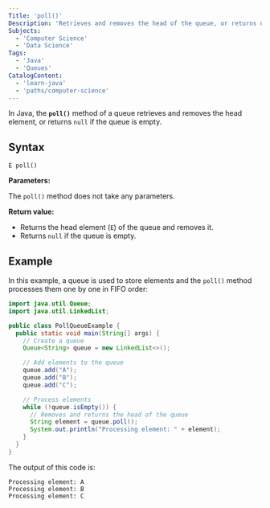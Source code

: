 ```yaml
---
Title: 'poll()'
Description: 'Retrieves and removes the head of the queue, or returns null if the queue is empty.'
Subjects: 
  - 'Computer Science'
  - 'Data Science'
Tags:
  - 'Java'
  - 'Queues'
CatalogContent:
  - 'learn-java'
  - 'paths/computer-science'
---
```


In Java, the **`poll()`** method of a queue retrieves and removes the head element, or returns `null` if the queue is empty.

## Syntax

```pseudo
E poll()
```

**Parameters:**

The `poll()` method does not take any parameters.

**Return value:**

- Returns the head element (`E`) of the queue and removes it.
- Returns `null` if the queue is empty.

## Example

In this example, a queue is used to store elements and the `poll()` method processes them one by one in FIFO order:

```java
import java.util.Queue;
import java.util.LinkedList;

public class PollQueueExample {
  public static void main(String[] args) {
    // Create a queue
    Queue<String> queue = new LinkedList<>();

    // Add elements to the queue
    queue.add("A");
    queue.add("B");
    queue.add("C");

    // Process elements
    while (!queue.isEmpty()) {
      // Removes and returns the head of the queue
      String element = queue.poll(); 
      System.out.println("Processing element: " + element);
    }
  }
}
```

The output of this code is:

```shell
Processing element: A
Processing element: B
Processing element: C
```
